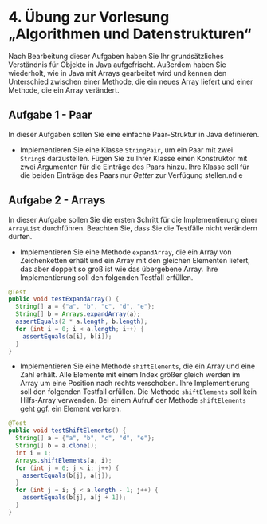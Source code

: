 # 4. Übung zur Vorlesung „Algorithmen und Datenstrukturen“

Nach Bearbeitung dieser Aufgaben haben Sie Ihr grundsätzliches Verständnis für Objekte in Java aufgefrischt. Außerdem haben Sie wiederholt, wie in Java mit Arrays gearbeitet wird und kennen den Unterschied zwischen einer Methode, die ein neues Array liefert und einer Methode, die ein Array verändert.


## Aufgabe 1 - Paar

In dieser Aufgaben sollen Sie eine einfache Paar-Struktur in Java
definieren.

-   Implementieren Sie eine Klasse `StringPair`, um ein Paar mit zwei `String`s darzustellen.
    Fügen Sie zu Ihrer Klasse einen Konstruktor mit zwei Argumenten für die Einträge des Paars hinzu.
    Ihre Klasse soll für die beiden Einträge des Paars nur *Getter* zur Verfügung stellen.nd e

## Aufgabe 2 - Arrays

In dieser Aufgabe sollen Sie die ersten Schritt für die Implementierung
einer `ArrayList` durchführen. Beachten Sie, dass Sie die Testfälle nicht verändern
dürfen.

-   Implementieren Sie eine Methode `expandArray`, die ein Array von Zeichenketten
    erhält und ein Array mit den gleichen Elementen liefert, das aber
    doppelt so groß ist wie das übergebene Array. Ihre Implementierung
    soll den folgenden Testfall erfüllen.

```java
@Test
public void testExpandArray() {
  String[] a = {"a", "b", "c", "d", "e"};
  String[] b = Arrays.expandArray(a);
  assertEquals(2 * a.length, b.length);
  for (int i = 0; i < a.length; i++) {
    assertEquals(a[i], b[i]);
  }
}
```

-   Implementieren Sie eine Methode `shiftElements`, die ein Array und eine Zahl
    erhält. Alle Elemente mit einem Index größer gleich werden im Array
    um eine Position nach rechts verschoben. Ihre Implementierung soll
    den folgenden Testfall erfüllen. Die Methode `shiftElements` soll kein Hilfs-Array
    verwenden. Bei einem Aufruf der Methode `shiftElements` geht ggf. ein Element
    verloren.

```java
@Test
public void testShiftElements() {
  String[] a = {"a", "b", "c", "d", "e"};
  String[] b = a.clone();
  int i = 1;
  Arrays.shiftElements(a, i);
  for (int j = 0; j < i; j++) {
    assertEquals(b[j], a[j]);
  }
  for (int j = i; j < a.length - 1; j++) {
    assertEquals(b[j], a[j + 1]);
  }
}
```
